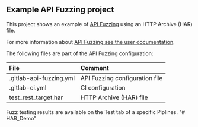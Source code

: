 ## Example API Fuzzing project

This project shows an example of [API Fuzzing](https://docs.gitlab.com/ee/user/application_security/api_fuzzing/) using an
HTTP Archive (HAR) file.

For more information about [API Fuzzing see the user documentation](https://docs.gitlab.com/ee/user/application_security/api_fuzzing/).

The following files are part of the API Fuzzing configuration:

| File | Comment |
|:-----|:--------|
|.gitlab-api-fuzzing.yml | API Fuzzing configuration file |
|.gitlab-ci.yml | CI configuration |
|test_rest_target.har | HTTP Archive (HAR) file |

Fuzz testing results are available on the Test tab of a specific Piplines.
"# HAR_Demo" 

